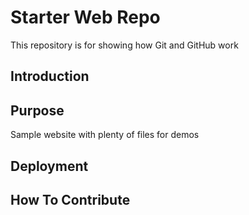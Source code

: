 # Starter Web Repo

This repository is for showing how Git and GitHub work

## Introduction

## Purpose

Sample website with plenty of files for demos


## Deployment

## How To Contribute